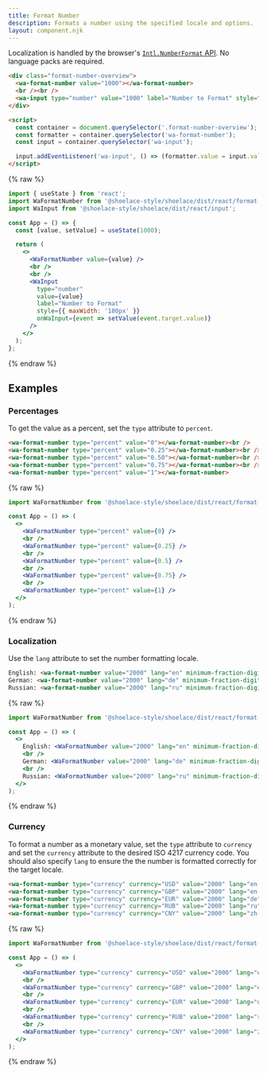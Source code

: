 ```yaml
---
title: Format Number
description: Formats a number using the specified locale and options.
layout: component.njk
---
```


Localization is handled by the browser's [`Intl.NumberFormat` API](https://developer.mozilla.org/en-US/docs/Web/JavaScript/Reference/Global_Objects/Intl/NumberFormat/NumberFormat). No language packs are required.

```html {.example}
<div class="format-number-overview">
  <wa-format-number value="1000"></wa-format-number>
  <br /><br />
  <wa-input type="number" value="1000" label="Number to Format" style="max-width: 180px;"></wa-input>
</div>

<script>
  const container = document.querySelector('.format-number-overview');
  const formatter = container.querySelector('wa-format-number');
  const input = container.querySelector('wa-input');

  input.addEventListener('wa-input', () => (formatter.value = input.value || 0));
</script>
```

{% raw %}
```jsx {.react}
import { useState } from 'react';
import WaFormatNumber from '@shoelace-style/shoelace/dist/react/format-number';
import WaInput from '@shoelace-style/shoelace/dist/react/input';

const App = () => {
  const [value, setValue] = useState(1000);

  return (
    <>
      <WaFormatNumber value={value} />
      <br />
      <br />
      <WaInput
        type="number"
        value={value}
        label="Number to Format"
        style={{ maxWidth: '180px' }}
        onWaInput={event => setValue(event.target.value)}
      />
    </>
  );
};
```
{% endraw %}

## Examples

### Percentages

To get the value as a percent, set the `type` attribute to `percent`.

```html {.example}
<wa-format-number type="percent" value="0"></wa-format-number><br />
<wa-format-number type="percent" value="0.25"></wa-format-number><br />
<wa-format-number type="percent" value="0.50"></wa-format-number><br />
<wa-format-number type="percent" value="0.75"></wa-format-number><br />
<wa-format-number type="percent" value="1"></wa-format-number>
```

{% raw %}
```jsx {.react}
import WaFormatNumber from '@shoelace-style/shoelace/dist/react/format-number';

const App = () => (
  <>
    <WaFormatNumber type="percent" value={0} />
    <br />
    <WaFormatNumber type="percent" value={0.25} />
    <br />
    <WaFormatNumber type="percent" value={0.5} />
    <br />
    <WaFormatNumber type="percent" value={0.75} />
    <br />
    <WaFormatNumber type="percent" value={1} />
  </>
);
```
{% endraw %}

### Localization

Use the `lang` attribute to set the number formatting locale.

```html {.example}
English: <wa-format-number value="2000" lang="en" minimum-fraction-digits="2"></wa-format-number><br />
German: <wa-format-number value="2000" lang="de" minimum-fraction-digits="2"></wa-format-number><br />
Russian: <wa-format-number value="2000" lang="ru" minimum-fraction-digits="2"></wa-format-number>
```

{% raw %}
```jsx {.react}
import WaFormatNumber from '@shoelace-style/shoelace/dist/react/format-number';

const App = () => (
  <>
    English: <WaFormatNumber value="2000" lang="en" minimum-fraction-digits="2" />
    <br />
    German: <WaFormatNumber value="2000" lang="de" minimum-fraction-digits="2" />
    <br />
    Russian: <WaFormatNumber value="2000" lang="ru" minimum-fraction-digits="2" />
  </>
);
```
{% endraw %}

### Currency

To format a number as a monetary value, set the `type` attribute to `currency` and set the `currency` attribute to the desired ISO 4217 currency code. You should also specify `lang` to ensure the the number is formatted correctly for the target locale.

```html {.example}
<wa-format-number type="currency" currency="USD" value="2000" lang="en-US"></wa-format-number><br />
<wa-format-number type="currency" currency="GBP" value="2000" lang="en-GB"></wa-format-number><br />
<wa-format-number type="currency" currency="EUR" value="2000" lang="de"></wa-format-number><br />
<wa-format-number type="currency" currency="RUB" value="2000" lang="ru"></wa-format-number><br />
<wa-format-number type="currency" currency="CNY" value="2000" lang="zh-cn"></wa-format-number>
```

{% raw %}
```jsx {.react}
import WaFormatNumber from '@shoelace-style/shoelace/dist/react/format-number';

const App = () => (
  <>
    <WaFormatNumber type="currency" currency="USD" value="2000" lang="en-US" />
    <br />
    <WaFormatNumber type="currency" currency="GBP" value="2000" lang="en-GB" />
    <br />
    <WaFormatNumber type="currency" currency="EUR" value="2000" lang="de" />
    <br />
    <WaFormatNumber type="currency" currency="RUB" value="2000" lang="ru" />
    <br />
    <WaFormatNumber type="currency" currency="CNY" value="2000" lang="zh-cn" />
  </>
);
```
{% endraw %}
